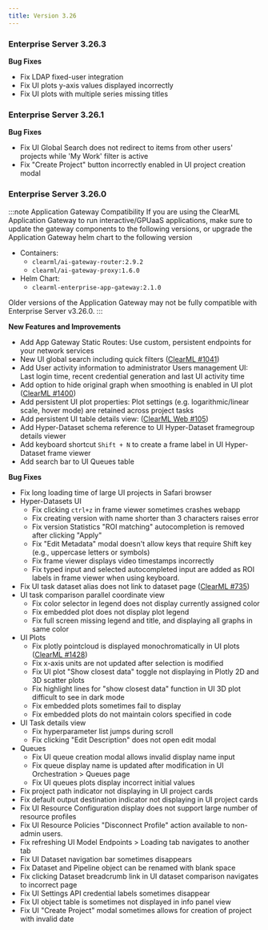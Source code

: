 ```yaml
---
title: Version 3.26
---
```




### Enterprise Server 3.26.3

**Bug Fixes**
* Fix LDAP fixed-user integration 
* Fix UI plots y-axis values displayed incorrectly  
* Fix UI plots with multiple series missing titles 


### Enterprise Server 3.26.1

**Bug Fixes**
* Fix UI Global Search does not redirect to items from other users' projects while 'My Work' filter is active
* Fix "Create Project" button incorrectly enabled in UI project creation modal  

### Enterprise Server 3.26.0

:::note Application Gateway Compatibility 
If you are using the ClearML Application Gateway to run interactive/GPUaaS applications, make sure to update the gateway 
components to the following versions, or upgrade the Application Gateway helm chart to the following version
*  Containers:
   * `clearml/ai-gateway-router:2.9.2`
   * `clearml/ai-gateway-proxy:1.6.0`
* Helm Chart:
   * `clearml-enterprise-app-gateway:2.1.0`

Older versions of the Application Gateway may not be fully compatible with Enterprise Server v3.26.0.
:::

**New Features and Improvements**
* Add App Gateway Static Routes: Use custom, persistent endpoints for your network services
* New UI global search including quick filters ([ClearML #1041](https://github.com/clearml/clearml/issues/1041))
* Add User activity information to administrator Users management UI: Last login time, recent credential generation and last UI activity time
* Add option to hide original graph when smoothing is enabled in UI plot ([ClearML #1400](https://github.com/clearml/clearml/issues/1400))
* Add persistent UI plot properties: Plot settings (e.g. logarithmic/linear scale, hover mode) are retained across project tasks
* Add persistent UI table details view: ([ClearML Web #105](https://github.com/clearml/clearml-web/issues/105)) 
* Add Hyper-Dataset schema reference to UI Hyper-Dataset framegroup details viewer
* Add keyboard shortcut  `Shift + N` to create a frame label in UI Hyper-Dataset frame viewer
* Add search bar to UI Queues table

**Bug Fixes**
* Fix long loading time of large UI projects in Safari browser
* Hyper-Datasets UI
  * Fix clicking `ctrl+z` in frame viewer sometimes crashes webapp
  * Fix creating version with name shorter than 3 characters raises error
  * Fix version Statistics "ROI matching" autocompletion is removed after clicking "Apply"
  * Fix "Edit Metadata" modal doesn't allow keys that require Shift key  (e.g., uppercase letters or symbols)
  * Fix frame viewer displays video timestamps incorrectly
  * Fix typed input and selected autocompleted input are added as ROI labels in frame viewer when using keyboard.
* Fix UI task dataset alias does not link to dataset page ([ClearML #735](https://github.com/clearml/clearml/issues/735))
* UI task comparison parallel coordinate view 
  * Fix color selector in legend does not display currently assigned color
  * Fix embedded plot does not display plot legend
  * Fix full screen missing legend and title, and displaying all graphs in same color
* UI Plots
  * Fix plotly pointcloud is displayed monochromatically in UI plots ([ClearML #1428](https://github.com/clearml/clearml/issues/1428))
  * Fix x-axis units are not updated after selection is modified
  * Fix UI plot "Show closest data" toggle not displaying in Plotly 2D and 3D scatter plots
  * Fix highlight lines for "show closest data" function in UI 3D plot difficult to see in dark mode
  * Fix embedded plots sometimes fail to display
  * Fix embedded plots do not maintain colors specified in code
* UI Task details view
  * Fix hyperparameter list jumps during scroll
  * Fix clicking "Edit Description" does not open edit modal
* Queues
  * Fix UI queue creation modal allows invalid display name input
  * Fix queue display name is updated after modification in UI Orchestration > Queues page 
  * Fix UI queues plots display incorrect initial values
* Fix project path indicator not displaying in UI project cards 
* Fix default output destination indicator not displaying in UI project cards 
* Fix UI Resource Configuration display does not support large number of resource profiles
* Fix UI Resource Policies "Disconnect Profile" action available to non-admin users.
* Fix refreshing UI Model Endpoints > Loading tab navigates to another tab
* Fix UI Dataset navigation bar sometimes disappears
* Fix Dataset and Pipeline object can be renamed with blank space
* Fix clicking Dataset breadcrumb link in UI dataset comparison navigates to incorrect page
* Fix UI Settings API credential labels sometimes disappear 
* Fix UI object table is sometimes not displayed in info panel view
* Fix UI "Create Project" modal sometimes allows for creation of project with invalid date

